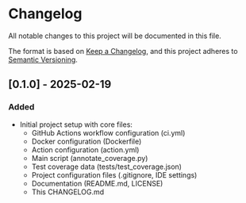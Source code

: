 # Changelog

All notable changes to this project will be documented in this file.

The format is based on [Keep a Changelog](https://keepachangelog.com/en/1.1.0/),
and this project adheres to [Semantic Versioning](https://semver.org/spec/v2.0.0.html).

## [0.1.0] - 2025-02-19

### Added
- Initial project setup with core files:
  - GitHub Actions workflow configuration (ci.yml)
  - Docker configuration (Dockerfile)
  - Action configuration (action.yml)
  - Main script (annotate_coverage.py)
  - Test coverage data (tests/test_coverage.json)
  - Project configuration files (.gitignore, IDE settings)
  - Documentation (README.md, LICENSE)
  - This CHANGELOG.md
